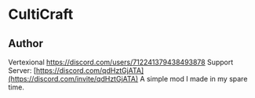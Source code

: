 # CultiCraft
## Author
Vertexional
https://discord.com/users/712241379438493878
Support Server:
[https://discord.com/qdHztGjATA](https://discord.com/invite/qdHztGjATA)
A simple mod I made in my spare time.

